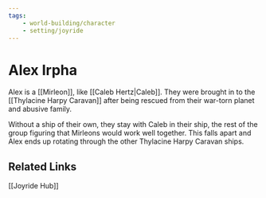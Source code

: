 ```yaml
---
tags:
    - world-building/character
    - setting/joyride
---
```


# Alex Irpha

Alex is a [[Mirleon]], like [[Caleb Hertz|Caleb]]. They were brought in to the [[Thylacine Harpy Caravan]] after being rescued from their war-torn planet and abusive family.

Without a ship of their own, they stay with Caleb in their ship, the rest of the group figuring that Mirleons would work well together. This falls apart and Alex ends up rotating through the other Thylacine Harpy Caravan ships.

## Related Links

[[Joyride Hub]]